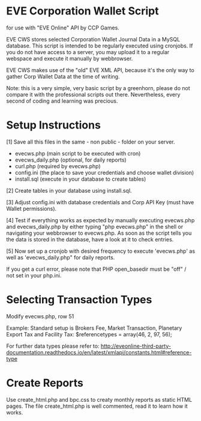 # EVE Corporation Wallet Script
for use with "EVE Online" API by CCP Games.

EVE CWS stores selected Corporation Wallet Journal Data in a MySQL database.
This script is intended to be regularly executed using cronjobs. If you do not have access to a server, you may upload it to a regular webspace and execute it manually by webbrowser.

EVE CWS makes use of the "old" EVE XML API,
because it's the only way to gather Corp Wallet Data at the time of writing.

Note: this is a very simple, very basic script by a greenhorn, please do not
compare it with the professional scripts out there.
Nevertheless, every second of coding and learning was precious.

# Setup Instructions

[1] Save all this files in the same - non public - folder on your server.

- evecws.php (main script to be executed with cron)
- evecws_daily.php (optional, for daily reports)
- curl.php (required by evecws.php)
- config.ini (the place to save your credentials and choose wallet division)
- install.sql (execute in your database to create tables)

[2] Create tables in your database using install.sql.

[3] Adjust config.ini with database credentials
    and Corp API Key (must have Wallet permissions).
    
[4] Test if everything works as expected by manually executing evecws.php and evecws_daily.php by either typing "php evecws.php" in the     shell or navigating your webbrowser to evecws.php. As soon as the script tells you the data is stored in the database, have a look       at it to check entries. 

[5] Now set up a cronjob with desired frequency to execute 'evecws.php'
    as well as 'evecws_daily.php" for daily reports.

If you get a curl error, please note that PHP open_basedir must be "off" / not set in your php.ini.

# Selecting Transaction Types

Modify evecws.php, row 51

Example:
Standard setup is Brokers Fee, Market Transaction,
Planetary Export Tax and Facility Tax:
$referencetypes = array(46, 2, 97, 56);

For further data types please refer to:
http://eveonline-third-party-documentation.readthedocs.io/en/latest/xmlapi/constants.html#reference-type

# Create Reports

Use create_html.php and bpc.css to creaty monthly reports as static HTML pages. The file create_html.php is well commented, read it to learn how it works.
